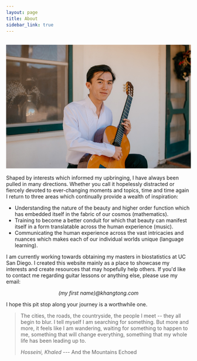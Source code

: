 ```yaml
---
layout: page
title: About
sidebar_link: true
---
```

	
<img src="assets/img/khang-about1.jpg" width="800" alt="About page image with guitar" style="margin-top: 1rem;">

Shaped by interests which informed my upbringing, I have always been pulled in many directions. Whether you call it hopelessly distracted or fiercely devoted to ever-changing moments and topics, time and time again I return to three areas which continually provide a wealth of inspiration:

- Understanding the nature of the beauty and higher order function which has embedded itself in the fabric of our cosmos (mathematics).
- Training to become a better conduit for which that beauty can manifest itself in a form translatable across the human experience (music).
- Communicating the human experience across the vast intricacies and nuances which makes each of our individual worlds unique (language learning).

I am currently working towards obtaining my masters in biostatistics at UC San Diego. I created this website mainly as a place to showcase my interests and create resources that may hopefully help others. If you'd like to contact me regarding guitar lessons or anything else, please use my email:

<p style="text-align: center;"><i>(my first name)@khangtong.com</i></p>

I hope this pit stop along your journey is a worthwhile one.

>The cities, the roads, the countryside, the people I meet -- they all begin to blur. I tell myself I am searching for something. But more and more, it feels like I am wandering, waiting for something to happen to me, something that will change everything, something that my whole life has been leading up to.
>
><cite>Hosseini, Khaled</cite> --- And the Mountains Echoed